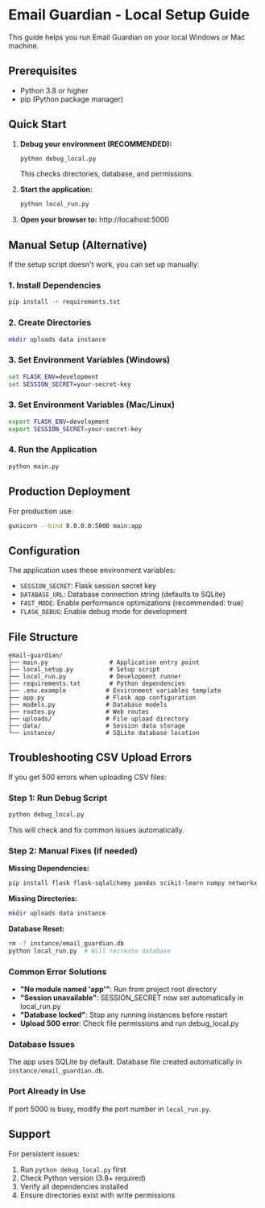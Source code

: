 
# Email Guardian - Local Setup Guide

This guide helps you run Email Guardian on your local Windows or Mac machine.

## Prerequisites

- Python 3.8 or higher
- pip (Python package manager)

## Quick Start

1. **Debug your environment (RECOMMENDED):**
   ```bash
   python debug_local.py
   ```
   This checks directories, database, and permissions.

2. **Start the application:**
   ```bash
   python local_run.py
   ```

3. **Open your browser to:** http://localhost:5000

## Manual Setup (Alternative)

If the setup script doesn't work, you can set up manually:

### 1. Install Dependencies
```bash
pip install -r requirements.txt
```

### 2. Create Directories
```bash
mkdir uploads data instance
```

### 3. Set Environment Variables (Windows)
```cmd
set FLASK_ENV=development
set SESSION_SECRET=your-secret-key
```

### 3. Set Environment Variables (Mac/Linux)
```bash
export FLASK_ENV=development
export SESSION_SECRET=your-secret-key
```

### 4. Run the Application
```bash
python main.py
```

## Production Deployment

For production use:

```bash
gunicorn --bind 0.0.0.0:5000 main:app
```

## Configuration

The application uses these environment variables:

- `SESSION_SECRET`: Flask session secret key
- `DATABASE_URL`: Database connection string (defaults to SQLite)
- `FAST_MODE`: Enable performance optimizations (recommended: true)
- `FLASK_DEBUG`: Enable debug mode for development

## File Structure

```
email-guardian/
├── main.py                 # Application entry point
├── local_setup.py          # Setup script
├── local_run.py            # Development runner
├── requirements.txt        # Python dependencies
├── .env.example           # Environment variables template
├── app.py                 # Flask app configuration
├── models.py              # Database models
├── routes.py              # Web routes
├── uploads/               # File upload directory
├── data/                  # Session data storage
└── instance/              # SQLite database location
```

## Troubleshooting CSV Upload Errors

If you get 500 errors when uploading CSV files:

### Step 1: Run Debug Script
```bash
python debug_local.py
```
This will check and fix common issues automatically.

### Step 2: Manual Fixes (if needed)

**Missing Dependencies:**
```bash
pip install flask flask-sqlalchemy pandas scikit-learn numpy networkx
```

**Missing Directories:**
```bash
mkdir uploads data instance
```

**Database Reset:**
```bash
rm -f instance/email_guardian.db
python local_run.py  # Will recreate database
```

### Common Error Solutions

- **"No module named 'app'"**: Run from project root directory
- **"Session unavailable"**: SESSION_SECRET now set automatically in local_run.py
- **"Database locked"**: Stop any running instances before restart
- **Upload 500 error**: Check file permissions and run debug_local.py

### Database Issues
The app uses SQLite by default. Database file created automatically in `instance/email_guardian.db`.

### Port Already in Use
If port 5000 is busy, modify the port number in `local_run.py`.

## Support

For persistent issues:
1. Run `python debug_local.py` first
2. Check Python version (3.8+ required)
3. Verify all dependencies installed
4. Ensure directories exist with write permissions
